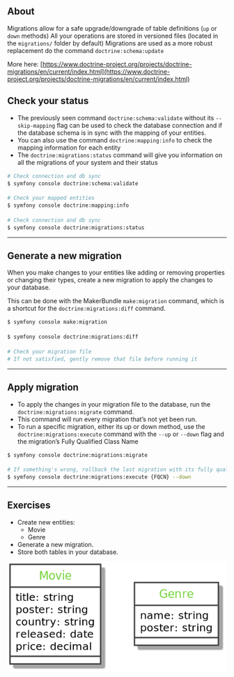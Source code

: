 ## About

Migrations allow for a safe upgrade/downgrade of table definitions (`up` or `down` methods)
All your operations are stored in versioned files (located in the `migrations/` folder by default)
Migrations are used as a more robust replacement do the command `doctrine:schema:update`

More here: [https://www.doctrine-project.org/projects/doctrine-migrations/en/current/index.html](https://www.doctrine-project.org/projects/doctrine-migrations/en/current/index.html)

## Check your status

- The previously seen command `doctrine:schema:validate` without its `--skip-mapping` flag can be used to check the database connection and if the database schema is in sync with the mapping of your entities.
- You can also use the command `doctrine:mapping:info` to check the mapping information for each entity
- The `doctrine:migrations:status` command will give you information on all the migrations of your system and their status

```bash
# Check connection and db sync
$ symfony console doctrine:schema:validate

# Check your mapped entities
$ symfony console doctrine:mapping:info

# Check connection and db sync
$ symfony console doctrine:migrations:status
```

---

## Generate a new migration

When you make changes to your entities like adding or removing properties or changing their types, create a new migration to apply the changes to your database.

This can be done with the MakerBundle `make:migration` command, which is a shortcut for the `doctrine:migrations:diff` command.

```bash
$ symfony console make:migration

$ symfony console doctrine:migrations:diff

# Check your migration file
# If not satisfied, gently remove that file before running it
```

---

## Apply migration

- To apply the changes in your migration file to the database, run the `doctrine:migrations:migrate` command.
- This command will run every migration that’s not yet been run.
- To run a specific migration, either its up or down method, use the `doctrine:migrations:execute` command with the `--up` or `--down` flag and the migration’s Fully Qualified Class Name

```bash
$ symfony console doctrine:migrations:migrate

# If something's wrong, rollback the last migration with its fully qualified classname
$ symfony console doctrine:migrations:execute {FQCN} --down
```

---

## Exercises

- Create new entities:
  - Movie
  - Genre
- Generate a new migration.
- Store both tables in your database.

![6.3.1](../assets/06-Doctrine/3-Migrations/6.3.1.png)